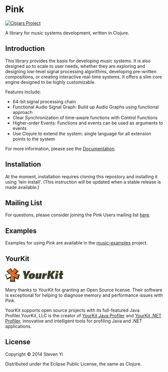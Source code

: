 # Pink

[![Clojars Project](http://clojars.org/kunstmusik/pink/latest-version.svg)](http://clojars.org/kunstmusik/pink)

A library for music systems development, written in Clojure.

## Introduction

This library provides the basis for developing music systems.  It is also designed so to scale to user needs, whether they are exploring and designing low-level signal processing algorithms, developing pre-written compositions, or creating interactive real-time systems. It offers a slim core engine designed to be highly customizable.   

Features include:

* 64-bit signal processing chain
* Functional Audio Signal Graph: Build up Audio Graphs using functional approach
* Clear Synchronization of time-aware functions with Control Functions
* Higher-order Events: Functions and events can be used as arguments to events 
* Use Clojure to extend the system: single language for all extension points to the system

For more information, please see the [Documentation](doc/intro.md).

## Installation

At the moment, installation requires cloning this repostory and installing it using 'lein install'.  (This instruction will be updated when a stable release is made available.)

## Mailing List

For questions, please consider joining the Pink Users mailing list [here](https://groups.google.com/forum/?hl=en#!forum/pink-users).

## Examples

Examples for using Pink are available in the [music-examples](http://github.com/kunstmusik/music-examples) project. 

## YourKit 

<img src="yourkit.png"/>

Many thanks to YourKit for granting an Open Source license.  Their software is exceptional for helping to diagnose memory and performance issues with Pink.

YourKit supports open source projects with its full-featured Java Profiler.YourKit, LLC is the creator of <a href="http://www.yourkit.com/java/profiler/index.jsp">YourKit Java Profiler</a> and <a href="http://www.yourkit.com/.net/profiler/index.jsp">YourKit .NET Profiler</a>, innovative and intelligent tools for profiling Java and .NET applications.


## License

Copyright © 2014 Steven Yi 

Distributed under the Eclipse Public License, the same as Clojure.

